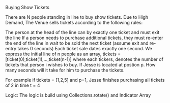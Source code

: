 Buying Show Tickets

There are N people standing in line to buy show tickets. Due to High Demand, The Venue sells tickets according to the following rules:

The person at the head of the line can by exactly one ticket and must exit the line
If a person needs to purchase additional tickets, they must re-enter the end of the line in wait to be sold the next ticket (assume exit and re-entry takes 0 seconds)
Each ticket sale dates exactly one second.
We express the initial line of n people as an array, tickets = [ticket(0),ticket(1),...,ticket(n-1)] where each tickers, denotes the number of tickets that person i wishes to buy. If Jesse is located at postion p. How many seconds will it take for him to purchase the tickets.

For example if tickets = [1,2,5] and p=1, Jesse finishes purchasing all tickets of 2 in time t = 4

Logic: The logic is build using Collections.rotate() and Indicator Array
